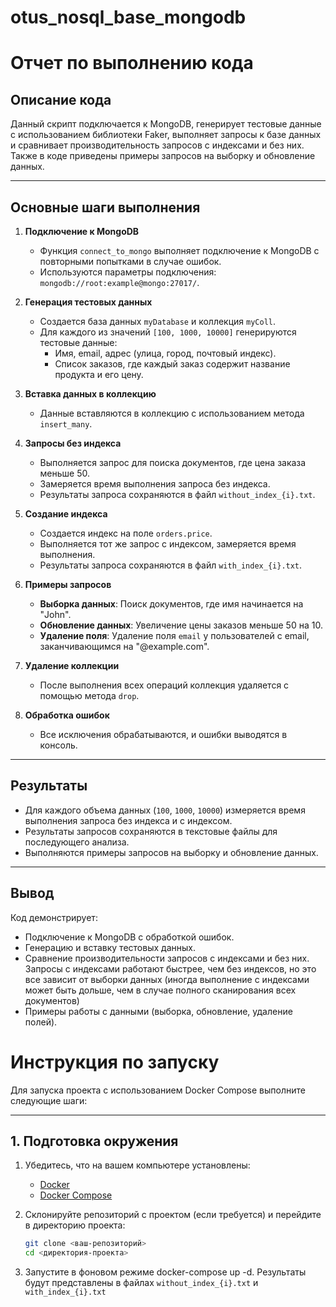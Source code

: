 # otus_nosql_base_mongodb
# Отчет по выполнению кода

## Описание кода
Данный скрипт подключается к MongoDB, генерирует тестовые данные с использованием библиотеки Faker, выполняет запросы к базе данных и сравнивает производительность запросов с индексами и без них. Также в коде приведены примеры запросов на выборку и обновление данных.

---

## Основные шаги выполнения

1. **Подключение к MongoDB**
   - Функция `connect_to_mongo` выполняет подключение к MongoDB с повторными попытками в случае ошибок.
   - Используются параметры подключения: `mongodb://root:example@mongo:27017/`.

2. **Генерация тестовых данных**
   - Создается база данных `myDatabase` и коллекция `myColl`.
   - Для каждого из значений `[100, 1000, 10000]` генерируются тестовые данные:
     - Имя, email, адрес (улица, город, почтовый индекс).
     - Список заказов, где каждый заказ содержит название продукта и его цену.

3. **Вставка данных в коллекцию**
   - Данные вставляются в коллекцию с использованием метода `insert_many`.

4. **Запросы без индекса**
   - Выполняется запрос для поиска документов, где цена заказа меньше 50.
   - Замеряется время выполнения запроса без индекса.
   - Результаты запроса сохраняются в файл `without_index_{i}.txt`.

5. **Создание индекса**
   - Создается индекс на поле `orders.price`.
   - Выполняется тот же запрос с индексом, замеряется время выполнения.
   - Результаты запроса сохраняются в файл `with_index_{i}.txt`.

6. **Примеры запросов**
   - **Выборка данных**: Поиск документов, где имя начинается на "John".
   - **Обновление данных**: Увеличение цены заказов меньше 50 на 10.
   - **Удаление поля**: Удаление поля `email` у пользователей с email, заканчивающимся на "@example.com".

7. **Удаление коллекции**
   - После выполнения всех операций коллекция удаляется с помощью метода `drop`.

8. **Обработка ошибок**
   - Все исключения обрабатываются, и ошибки выводятся в консоль.

---

## Результаты
- Для каждого объема данных (`100`, `1000`, `10000`) измеряется время выполнения запроса без индекса и с индексом.
- Результаты запросов сохраняются в текстовые файлы для последующего анализа.
- Выполняются примеры запросов на выборку и обновление данных.

---

## Вывод
Код демонстрирует:
- Подключение к MongoDB с обработкой ошибок.
- Генерацию и вставку тестовых данных.
- Сравнение производительности запросов с индексами и без них. Запросы с индексами работают быстрее, чем без индексов, но это все зависит от выборки данных (иногда выполнение с индексами может быть дольше, чем в случае полного сканирования всех документов)
- Примеры работы с данными (выборка, обновление, удаление полей).


# Инструкция по запуску

Для запуска проекта с использованием Docker Compose выполните следующие шаги:

---

## 1. Подготовка окружения

1. Убедитесь, что на вашем компьютере установлены:
   - [Docker](https://docs.docker.com/get-docker/)
   - [Docker Compose](https://docs.docker.com/compose/install/)

2. Склонируйте репозиторий с проектом (если требуется) и перейдите в директорию проекта:
   ```bash
   git clone <ваш-репозиторий>
   cd <директория-проекта>

3. Запустите в фоновом режиме docker-compose up -d. Результаты будут представлены в файлах `without_index_{i}.txt` и `with_index_{i}.txt`
